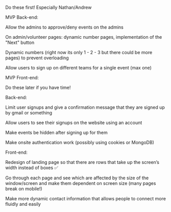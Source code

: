 Do these first! Especially Nathan/Andrew






MVP Back-end:

Allow the admins to approve/deny events on the admins 

On admin/volunteer pages: dynamic number pages, implementation of the "Next" button

Dynamic numbers (right now its only 1 - 2 - 3 but there could be more pages) to prevent overloading

Allow users to sign up on different teams for a single event (max one)

MVP Front-end:




Do these later if you have time!


Back-end:

Limit user signups and give a confirmation message that they are signed up by gmail or something

Allow users to see their signups on the website using an account

Make events be hidden after signing up for them

Make onsite authentication work (possibly using cookies or MongoDB)

Front-end:

Redesign of landing page so that there are rows that take up the screen’s width instead of boxes ✅

Go through each page and see which are affected by the size of the window/screen and make them dependent on screen size (many pages break on mobile!)

Make more dynamic contact information that allows people to connect more fluidly and easily
